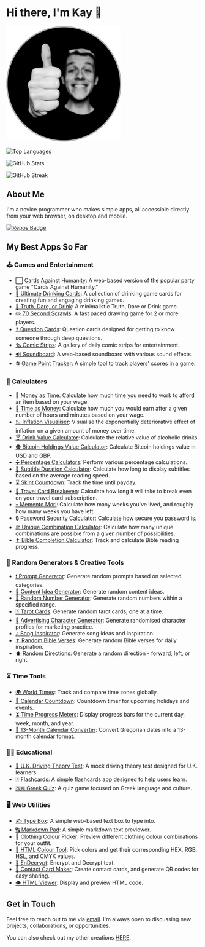 # Hi there, I'm Kay 👋

![Kay Image](Kay%20Image.png) 

![Top Languages](https://github-readme-stats.vercel.app/api/top-langs/?username=kay-who-codes&layout=compact&theme=holi)

![GitHub Stats](https://github-readme-stats.vercel.app/api?username=kay-who-codes&show_icons=true&theme=github_dark) 

![GitHub Streak](https://streak-stats.demolab.com/?user=kay-who-codes&theme=gotham)

## About Me

I'm a novice programmer who makes simple apps, all accessible directly from your web browser, on desktop and mobile.

[![Repos Badge](https://badges.pufler.dev/repos/kay-who-codes)](https://github.com/kay-who-codes?tab=repositories)

## My Best Apps So Far

### 🕹️ Games and Entertainment
- [⬜ Cards Against Humanity](https://github.com/kay-who-codes/Cards-Against-Humanity/): A web-based version of the popular party game "Cards Against Humanity."
- [🍻 Ultimate Drinking Cards](https://github.com/kay-who-codes/Ultimate-Drinking-Cards): A collection of drinking game cards for creating fun and engaging drinking games.
- [🫢 Truth, Dare, or Drink](https://github.com/kay-who-codes/Truth-Dare-or-Drink): A minimalistic Truth, Dare or Drink game.
- [✏️ 70 Second Scrawls](https://github.com/kay-who-codes/70-Second-Scrawls): A fast paced drawing game for 2 or more players.
- [❓ Question Cards](https://github.com/kay-who-codes/Question-Cards/): Question cards designed for getting to know someone through deep questions.
- [🗞️ Comic Strips](https://github.com/kay-who-codes/Daily-Comic-Strips/): A gallery of daily comic strips for entertainment.
- [🔊 Soundboard](https://github.com/kay-who-codes/Soundboard/): A web-based soundboard with various sound effects. 
- [⚽ Game Point Tracker](https://github.com/kay-who-codes/Game-Point-Tracker/): A simple tool to track players' scores in a game. 

### 🧮 Calculators
- [🟰 Money as Time](https://github.com/kay-who-codes/Money-as-Time): Calculate how much time you need to work to afford an item based on your wage.
- [🟰 Time as Money](https://github.com/kay-who-codes/Time-as-Money): Calculate how much you would earn after a given number of hours and minutes based on your wage.
- [📉 Inflation Visualiser](https://github.com/kay-who-codes/Inflation-Visualiser): Visualise the exponentially deteriorative effect of inflation on a given amount of money over time. 
- [🍸 Drink Value Calculator](https://github.com/kay-who-codes/Drink-Value-Calculator/): Calculate the relative value of alcoholic drinks.
- [🟠 Bitcoin Holdings Value Calculator](https://github.com/kay-who-codes/Bitcoin-Holdings-Value-Calculator/): Calculate Bitcoin holdings value in USD and GBP.
- [➗ Percentage Calculators](https://github.com/kay-who-codes/Percentage-Calculators/): Perform various percentage calculations.
- [💬 Subtitle Duration Calculator](https://github.com/kay-who-codes/Subtitle-Duration-Calculator/): Calculate how long to display subtitles based on the average reading speed.
- [⌛ Skint Countdown](https://github.com/kay-who-codes/Skint-Countdown/): Track the time until payday.
- [💺 Travel Card Breakeven](https://github.com/kay-who-codes/Travel-Card-Breakeven/): Calculate how long it will take to break even on your travel card subscription.
- [💀 Memento Mori](https://github.com/kay-who-codes/Memento-Mori): Calculate how many weeks you've lived, and roughly how many weeks you have left.
- [🔒 Password Security Calculator](https://github.com/kay-who-codes/Password-Security-Calculator): Calculate how secure you password is.
- [⚖️ Unique Combination Calculator](https://github.com/kay-who-codes/Unique-Combination-Calculator): Calculate how many unique combinations are possible from a given number of possibilities.
- [✝️ Bible Completion Calculator](https://github.com/kay-who-codes/Bible-Completion-Calculator/): Track and calculate Bible reading progress.

### 🎲 Random Generators & Creative Tools
- [❗ Prompt Generator](https://kay-who-codes.github.io/Prompt-Generator/): Generate random prompts based on selected categories. 
- [💭 Content Idea Generator](https://github.com/kay-who-codes/Content-Idea-Generator): Generate random content ideas.
- [🔢 Random Number Generator](https://github.com/kay-who-codes/Random-Numbers/): Generate random numbers within a specified range.
- [🃏 Tarot Cards](https://github.com/kay-who-codes/Tarot-Cards/): Generate random tarot cards, one at a time.
- [📣 Advertising Character Generator](https://github.com/kay-who-codes/Ad-Target-Generator/): Generate randomised character profiles for marketing practice.
- [🎶 Song Inspirator](https://github.com/kay-who-codes/Song-Inspirator/): Generate song ideas and inspiration.
- [✝️ Random Bible Verses](https://github.com/kay-who-codes/Random-Bible-Verse/): Generate random Bible verses for daily inspiration.
- [⬆️ Random Directions](https://github.com/kay-who-codes/Random-Directions): Generate a random direction - forward, left, or right.

### ⏳ Time Tools
- [🌍 World Times](https://github.com/kay-who-codes/World-Times/): Track and compare time zones globally.
- [📅 Calendar Countdown](https://github.com/kay-who-codes/Calendar-Holiday-Countdown/): Countdown timer for upcoming holidays and events.
- [⏳ Time Progress Meters](https://github.com/kay-who-codes/Time-Progress-Meters/): Display progress bars for the current day, week, month, and year.
- [📅 13-Month Calendar Converter](https://github.com/kay-who-codes/13-Month-Calendar-Converter/): Convert Gregorian dates into a 13-month calendar format.

### 👨‍🎓 Educational
- [🚗 U.K. Driving Theory Test](https://github.com/kay-who-codes/UK-Driving-Theory-Test/): A mock driving theory test designed for U.K. learners.
- [🃏 Flashcards](https://github.com/kay-who-codes/Flashcards): A simple flashcards app designed to help users learn.
- [🇬🇷 Greek Quiz](https://github.com/kay-who-codes/Greek-Quiz/): A quiz game focused on Greek language and culture.

### 🖥️ Web Utilities
- [✍️ Type Box](https://github.com/kay-who-codes/Type-Box): A simple web-based text box to type into.
- [🔠 Markdown Pad](https://github.com/kay-who-codes/Markdown-Pad/): A simple markdown text previewer.
- [👕 Clothing Colour Picker](https://github.com/kay-who-codes/Clothing-Colour-Picker): Preview different clothing colour combinations for your outfit.
- [🎨 HTML Colour Tool](https://github.com/kay-who-codes/HTML-Colour-Tool): Pick colors and get their corresponding HEX, RGB, HSL, and CMYK values.
- [🔐 EnDecrypt](https://github.com/kay-who-codes/EnDecrypt): Encrypt and Decrypt text.
- [🪪 Contact Card Maker](https://github.com/kay-who-codes/Contact-Card-Maker): Create contact cards, and generate QR codes for easy sharing.
- [👁️ HTML Viewer](https://github.com/kay-who-codes/HTML-Displayer/): Display and preview HTML code.

## Get in Touch

Feel free to reach out to me via [email](mailto:kaywhocreates@gmail.com). 
I'm always open to discussing new projects, collaborations, or opportunities.

You can also check out my other creations [HERE](https://www.linktr.ee/kaywhocreates).
